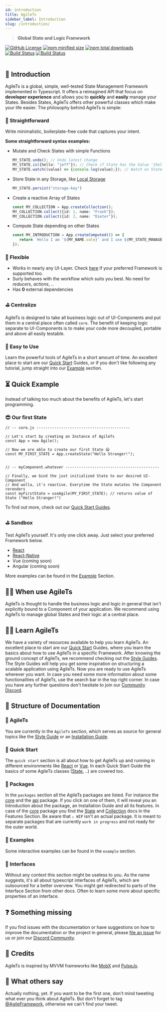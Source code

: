 ```yaml
---
id: introduction
title: AgileTs
sidebar_label: Introduction
slug: /introduction/
---
```


> **Global State and Logic Framework**

<a href="https://github.com/agile-ts/agile">
  <img src="https://img.shields.io/github/license/agile-ts/agile.svg?label=license&style=flat&colorA=293140&colorB=4a4872" alt="GitHub License"/></a>
<a href="https://npm.im/@agile-ts/core">
  <img src="https://img.shields.io/bundlephobia/min/@agile-ts/core.svg?label=minified%20size&style=flat&colorA=293140&colorB=4a4872" alt="npm minified size"/></a>
<a href="https://npm.im/@agile-ts/core">
  <img src="https://img.shields.io/npm/dt/@agile-ts/core.svg?label=downloads&style=flat&colorA=293140&colorB=4a4872" alt="npm total downloads"/></a>
<a href="https://github.com/agile-ts/agile/actions?query=workflow%3ARelease">
   <img src="https://github.com/agile-ts/agile/workflows/Release/badge.svg" alt="Build Status"/></a>
<a href="https://github.com/agile-ts/agile/actions?query=workflow%3A%22Test+All+Packages%22">
   <img src="https://github.com/agile-ts/agile/workflows/Test%20All%20Packages/badge.svg" alt="Build Status"/></a>

<br />
<br />

## 👋 Introduction

AgileTs is a global, simple, well-tested State Management Framework implemented in Typescript.
It offers a reimagined API that focus on **developer experience** and allows you to **quickly** and **easily** manage your States.
Besides States, AgileTs offers other powerful classes which make your life easier.
The philosophy behind AgileTs is simple:

### 🚅 Straightforward
Write minimalistic, boilerplate-free code that captures your intent.

**Some straightforward syntax examples:**

- Mutate and Check States with simple Functions
  ```ts
  MY_STATE.undo(); // Undo latest change
  MY_STATE.is({hello: "jeff"}); // Check if State has the Value '{hello: "jeff"}'
  MY_STATE.watch((value) => {console.log(value);}); // Watch on State changes
  ```
- Store State in any Storage, like [Local Storage](https://www.w3schools.com/html/html5_webstorage.asp)
  ```ts
  MY_STATE.persist("storage-key")
  ```
- Create a reactive Array of States
  ```ts
  const MY_COLLECTION = App.createCollection();
  MY_COLLECTION.collect({id: 1, name: "Frank"});
  MY_COLLECTION.collect({id: 2, name: "Dieter"});
  ```
- Compute State depending on other States
  ```ts
  const MY_INTRODUCTION = App.createComputed(() => {
     return `Hello I am '${MY_NAME.vale}' and I use ${MY_STATE_MANAGER.value} for State Management.`;
  });
  ```

### 🤸‍ Flexible

- Works in nearly any UI-Layer. Check [here](Frameworks.md) if your preferred Framework is supported too.
- Surly behaves with the workflow which suits you best. No need for _reducers_, _actions_, ..
- Has **0** external dependencies

### ⛳️ Centralize

AgileTs is designed to take all business logic out of UI-Components and put them in a central place often called `core`.
The benefit of keeping logic separate to UI-Components is to make your code more decoupled, portable and above all easily testable.

### 🎯 Easy to Use

Learn the powerful tools of AgileTs in a short amount of time. An excellent place to start are
our [Quick Start](./Installation.md) Guides, or if you don't like following any tutorial, 
jump straight into our [Example](../examples) section.


## ⏳ Quick Example

Instead of talking too much about the benefits of AgileTs, let's start programming.

### 😎 Our first State

```tsx
// -- core.js ------------------------------------------

// Let's start by creating an Instance of AgileTs
const App = new Agile();

// Now we are able to create our first State 😃
const MY_FIRST_STATE = App.createState("Hello Stranger!");


// -- myComponent.whatever ------------------------------------------

// Finally, we bind the just initialized State to our desired UI-Component
// And wolla, it's reactive. Everytime the State mutates the Component rerenders
const myFirstState = useAgile(MY_FIRST_STATE); // returns value of State ("Hello Stranger!")
```

To find out more, check out our [Quick Start Guides](./Installation.md).

### ⛳️ Sandbox

Test AgileTs yourself. It's only one click away. Just select your preferred Framework below.

- [React](https://codesandbox.io/s/agilets-first-state-f12cz)
- [React-Native](https://snack.expo.io/@bennodev/agilets-first-state)  
- Vue (coming soon)
- Angular (coming soon)

More examples can be found in the [Example](../examples/Indroduction.md) Section.

## 👨‍💻 When use AgileTs

AgileTs is thought to handle the business logic and logic in general that isn't explicitly bound to a Component of your application.
We recommend using AgileTs to manage global States and their logic at a central place.

## 👨‍🏫 Learn AgileTs

We have a variety of resources available to help you learn AgileTs. An excellent place to start are
our [Quick Start](./Installation.md) Guides, where you learn the basics about how to use AgileTs in a specific
Framework. After knowing the ground concept of AgileTs, we recommend checking out the [Style Guides](./StyleGuide.md).
The Style Guides will help you get some inspiration on structuring a scalable application using AgileTs. Now you
are ready to use AgileTs wherever you want. In case you need some more information about some functionalities of AgileTs,
use the search bar in the top right corner. In case you have any further questions don't hesitate to join our [Community Discord](https://discord.gg/T9GzreAwPH).

## 🏢 Structure of Documentation

### 📁 AgileTs

You are currently in the `AgileTs` section, which serves as source for general topics like
the [Style Guide](./StyleGuide.md) or an [Installation Guide](./Installation.md).

### 📁 Quick Start

The `quick start` section is all about how to get AgileTs up and running in different environments
like [React](https://reactjs.org/) or [Vue](https://vuejs.org/). In each Quick Start Guide the basics of some AgileTs
classes ([State](../packages/core/features/state/Introduction.md), ..) are covered too.

### 📁 Packages

In the `packages` section all the AgileTs packages are listed. For instance the [core](../packages/core/Introduction.md) and
the [api](../packages/api/Introduction.md) package. If you click on one of them, it will reveal you an Introduction
about the package, an Installation Guide and all its features. In case of the [core](../packages/core/Introduction.md)
package you find the [State](../packages/core/features/state/Introduction.md)
and [Collection](../packages/core/features/collection/Introduction.md) docs in the Features Section.
Be aware that `⚠️ WIP` isn't an actual package. It is meant to separate packages that are currently `work in progress` 
and not ready for the outer world.

### 📁 Examples

Some interactive examples can be found in the `example` section.

### 📁 Interfaces

Without any context this section might be useless to you. As the name suggests, it's all about typescript interfaces of
AgileTs, which are outsourced for a better overview. You might get redirected to parts of the Interface Section from
other docs. Often to learn some more about specific properties of an interface.

## ❓ Something missing

If you find issues with the documentation or have suggestions on how to improve the documentation or the project in
general, please [file an issue](https://github.com/agile/agile-ts/issues) for us or join
our [Discord Community](https://discord.gg/T9GzreAwPH).

## 🎉 Credits

AgileTs is inspired by MVVM frameworks like [MobX](https://mobx.js.org/README.html)
and [PulseJs](https://github.com/pulse-framework/pulse).

## 💬 What others say

Actually nothing, yet. If you want to be the first one, don't mind tweeting what ever you think about AgileTs.
But don't forget to tag [@AgileFramework](https://twitter.com/AgileFramework), otherwise we can't find your tweet.


